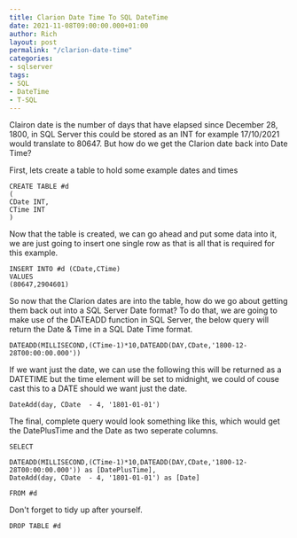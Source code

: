 ```yaml
---
title: Clarion Date Time To SQL DateTime
date: 2021-11-08T09:00:00.000+01:00
author: Rich
layout: post
permalink: "/clarion-date-time"
categories:
- sqlserver
tags:
- SQL
- DateTime
- T-SQL
---
```


Clairon date is the number of days that have elapsed since December 28, 1800, in SQL Server this could be stored as an INT for example 17/10/2021 would translate to 80647. But how do we get the Clarion date back into Date Time? 

<!--more-->

First, lets create a table to hold some example dates and times

```
CREATE TABLE #d 
(
CDate INT,
CTime INT
)
```

Now that the table is created, we can go ahead and put some data into it, we are just going to insert one single row as that is all that is required for this example. 

```
INSERT INTO #d (CDate,CTime)
VALUES
(80647,2904601)
```

So now that the Clarion dates are into the table, how do we go about getting them back out into a SQL Server Date format? To do that, we are going to make use of the DATEADD function in SQL Server, the below query will return the Date & Time in a SQL Date Time format. 

```
DATEADD(MILLISECOND,(CTime-1)*10,DATEADD(DAY,CDate,'1800-12-28T00:00:00.000'))
```

If we want just the date, we can use the following this will be returned as a DATETIME but the time element will be set to midnight, we could of couse cast this to a DATE should we want just the date. 

```
DateAdd(day, CDate  - 4, '1801-01-01')
```

The final, complete query would look something like this, which would get the DatePlusTime and the Date as two seperate columns. 

```
SELECT 

DATEADD(MILLISECOND,(CTime-1)*10,DATEADD(DAY,CDate,'1800-12-28T00:00:00.000')) as [DatePlusTime],
DateAdd(day, CDate  - 4, '1801-01-01') as [Date] 

FROM #d
```

Don't forget to tidy up after yourself.

```
DROP TABLE #d
```